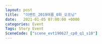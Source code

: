 ```yaml
---
layout: post
title:  "이벤트_2019여름_0화_오프닝"
date:   2021-01-05 07:00:00 +0000
categories: Event
Tags: Story Event
SceneCode: ["scene_evt190627_cp0_q1_s10"]
---
```

